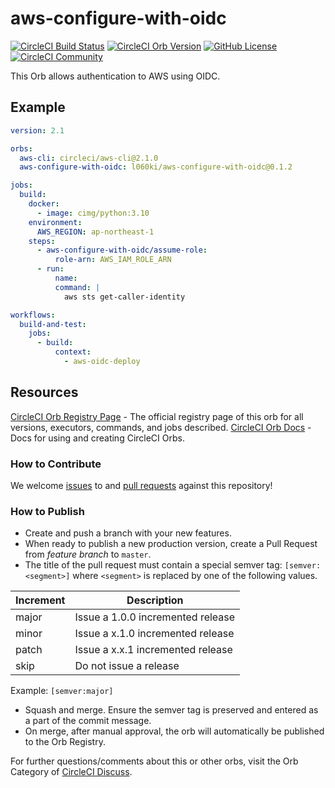 # aws-configure-with-oidc
[![CircleCI Build Status](https://circleci.com/gh/1060ki/aws-configure-with-oidc.svg?style=shield "CircleCI Build Status")](https://circleci.com/gh/1060ki/aws-configure-with-oidc) [![CircleCI Orb Version](https://badges.circleci.com/orbs/l060ki/aws-configure-with-oidc.svg)](https://circleci.com/orbs/registry/orb/l060ki/aws-configure-with-oidc) [![GitHub License](https://img.shields.io/badge/license-MIT-lightgrey.svg)](https://raw.githubusercontent.com/1060ki/aws-configure-with-oidc/master/LICENSE) [![CircleCI Community](https://img.shields.io/badge/community-CircleCI%20Discuss-343434.svg)](https://discuss.circleci.com/c/ecosystem/orbs)

This Orb allows authentication to AWS using OIDC.


## Example

```yaml
version: 2.1

orbs:
  aws-cli: circleci/aws-cli@2.1.0
  aws-configure-with-oidc: l060ki/aws-configure-with-oidc@0.1.2

jobs:
  build:
    docker:
      - image: cimg/python:3.10
    environment:
      AWS_REGION: ap-northeast-1
    steps:
      - aws-configure-with-oidc/assume-role:
          role-arn: AWS_IAM_ROLE_ARN
      - run:
          name:
          command: |
            aws sts get-caller-identity

workflows:
  build-and-test:
    jobs:
      - build:
          context:
            - aws-oidc-deploy
```

## Resources

[CircleCI Orb Registry Page](https://circleci.com/orbs/registry/orb/l060ki/aws-configure-with-oidc) - The official registry page of this orb for all versions, executors, commands, and jobs described.
[CircleCI Orb Docs](https://circleci.com/docs/2.0/orb-intro/#section=configuration) - Docs for using and creating CircleCI Orbs.

### How to Contribute

We welcome [issues](https://github.com/1060ki/aws-configure-with-oidc/issues) to and [pull requests](https://github.com/1060ki/aws-configure-with-oidc/pulls) against this repository!

### How to Publish
* Create and push a branch with your new features.
* When ready to publish a new production version, create a Pull Request from _feature branch_ to `master`.
* The title of the pull request must contain a special semver tag: `[semver:<segment>]` where `<segment>` is replaced by one of the following values.

| Increment | Description|
| ----------| -----------|
| major     | Issue a 1.0.0 incremented release|
| minor     | Issue a x.1.0 incremented release|
| patch     | Issue a x.x.1 incremented release|
| skip      | Do not issue a release|

Example: `[semver:major]`

* Squash and merge. Ensure the semver tag is preserved and entered as a part of the commit message.
* On merge, after manual approval, the orb will automatically be published to the Orb Registry.


For further questions/comments about this or other orbs, visit the Orb Category of [CircleCI Discuss](https://discuss.circleci.com/c/orbs).
